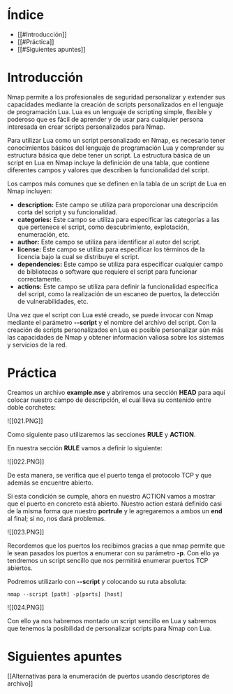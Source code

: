 # Índice

- [[#Introducción]]
- [[#Práctica]]
- [[#Siguientes apuntes]]
# Introducción

Nmap permite a los profesionales de seguridad personalizar y extender sus capacidades mediante la creación de scripts personalizados en el lenguaje de programación Lua. Lua es un lenguaje de scripting simple, flexible y poderoso que es fácil de aprender y de usar para cualquier persona interesada en crear scripts personalizados para Nmap. 

Para utilizar Lua como un script personalizado en Nmap, es necesario tener conocimientos básicos del lenguaje de programación Lua y comprender su estructura básica que debe tener un script. La estructura básica de un script en Lua en Nmap incluye la definición de una tabla, que contiene diferentes campos y valores que describen la funcionalidad del script.

Los campos más comunes que se definen en la tabla de un script de Lua en Nmap incluyen:

- **description:** Este campo se utiliza para proporcionar una descripción corta del script y su funcionalidad.
- **categories:** Este campo se utiliza para especificar las categorías a las que pertenece el script, como descubrimiento, explotación, enumeración, etc.
- **author:** Este campo se utiliza para identificar al autor del script.
- **license:** Este campo se utiliza para especificar los términos de la licencia bajo la cual se distribuye el script.
- **dependencies:** Este campo se utiliza para especificar cualquier campo de bibliotecas o software que requiere el script para funcionar correctamente.
- **actions:** Este campo se utiliza para definir la funcionalidad específica del script, como la realización de un escaneo de puertos, la detección de vulnerabilidades, etc.

Una vez que el script con Lua esté creado, se puede invocar con Nmap mediante el parámetro **--script** y el nombre del archivo del script. Con la creación de scripts personalizados en Lua es posible personalizar aún más las capacidades de Nmap y obtener información valiosa sobre los sistemas y servicios de la red.
# Práctica

Creamos un archivo **example.nse** y abriremos una sección **HEAD** para aquí colocar nuestro campo de descripción, el cual lleva su contenido entre doble corchetes:

![[021.PNG]]

Como siguiente paso utilizaremos las secciones **RULE** y **ACTION**. 

En nuestra sección **RULE** vamos a definir lo siguiente:

![[022.PNG]]

De esta manera, se verifica que el puerto tenga el protocolo TCP y que además se encuentre abierto. 

Si esta condición se cumple, ahora en nuestro ACTION vamos a mostrar que el puerto en concreto está abierto. Nuestro action estará definido casi de la misma forma que nuestro **portrule** y le agregaremos a ambos un **end** al final; si no, nos dará problemas.

![[023.PNG]]

Recordemos que los puertos los recibimos gracias a que nmap permite que le sean pasados los puertos a enumerar con su parámetro **-p**. Con ello ya tendremos un script sencillo que nos permitirá enumerar puertos TCP abiertos. 

Podremos utilizarlo con **--script** y colocando su ruta absoluta:

```shell
nmap --script [path] -p[ports] [host]
```

![[024.PNG]]

Con ello ya nos habremos montado un script sencillo en Lua y sabremos que tenemos la posibilidad de personalizar scripts para Nmap con Lua.

# Siguientes apuntes

[[Alternativas para la enumeración de puertos usando descriptores de archivo]]